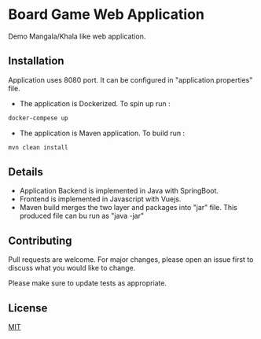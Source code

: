 # Board Game Web Application

Demo Mangala/Khala like web application.

## Installation
Application uses 8080 port. It can be configured in "application.properties" file.


* The application is Dockerized. To spin up run :

```bash
docker-compese up
```
* The application is Maven application. To build run :

```bash
mvn clean install
```

## Details
* Application Backend is implemented in Java with SpringBoot. 
* Frontend is implemented in Javascript with Vuejs.
* Maven build merges the two layer and packages into "jar" file. This produced file can bu run as "java -jar"

## Contributing
Pull requests are welcome. For major changes, please open an issue first to discuss what you would like to change.

Please make sure to update tests as appropriate.

## License
[MIT](https://choosealicense.com/licenses/mit/)
